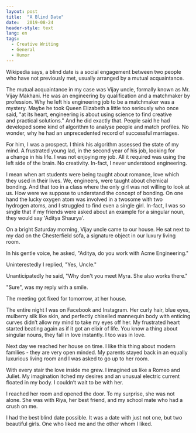 ```yaml
---
layout: post
title:  "A Blind Date"
date:   2019-08-24
header-style: text
lang: en
tags:
  - Creative Writing
  - General
  - Humor
---
```


Wikipedia says, a blind date is a social engagement between two people who have not previously met, usually arranged by a mutual acquaintance. 

The mutual acquaintance in my case was Vijay uncle, formally known as Mr. Vijay Makhani. He was an engineering by qualification and a matchmaker by profession. Why he left his engineering job to be a matchmaker was a mystery. Maybe he took Queen Elizabeth a little too seriously who once said, "at its heart, engineering is about using science to find creative and practical solutions." And he did exactly that. People said he had developed some kind of algorithm to analyse people and match profiles. No wonder, why he had an unprecedented record of successful marriages.

For him, I was a prospect. I think his algorithm assessed the state of my mind. A frustrated young lad, in the second year of his job, looking for a change in his life. I was not enjoying my job. All it required was using the left side of the brain. No creativity. In-fact, I never understood engineering. 

I mean when art students were being taught about romance, love which they used in their lives. We, engineers, were taught about chemical bonding. And that too in a class where the only girl was not willing to look at us. How were we suppose to understand the concept of bonding. On one hand the lucky oxygen atom was involved in a twosome with two hydrogen atoms, and I struggled to find even a single girl. In-fact, I was so single that if my friends were asked about an example for a singular noun, they would say 'Aditya Shaurya'. 

On a bright Saturday morning, Vijay uncle came to our house. He sat next to my dad on the Chesterfield sofa, a signature object in our luxury living room. 

In his gentle voice, he asked, "Aditya, do you work with Acme Engineering." 

Uninterestedly I replied, "Yes, Uncle." 

Unanticipatedly he said, "Why don't you meet Myra. She also works there."

"Sure", was my reply with a smile.

The meeting got fixed for tomorrow, at her house. 

The entire night I was on Facebook and Instagram. Her curly hair, blue eyes, mulberry silk like skin, and perfectly chiselled mannequin body with enticing curves didn’t allow my mind to take my eyes off her. My frustrated heart started beating again as if it got an elixir of life. You know a thing about singular nouns, they fall in love instantly. I too was in love. 

Next day we reached her house on time. I like this thing about modern families - they are very open minded. My parents stayed back in an equally luxurious living room and I was asked to go up to her room.

With every stair the love inside me grew. I imagined us like a Romeo and Juliet. My imagination itched my desires and an unusual electric current floated in my body. I couldn’t wait to be with her.

I reached her room and opened the door. To my surprise, she was not alone. She was with Riya, her best friend, and my school mate who had a crush on me.

I had the best blind date possible. It was a date with just not one, but two beautiful girls. One who liked me and the other whom I liked.
